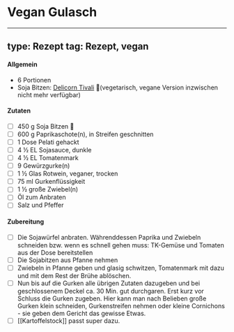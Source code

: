 # Vegan Gulasch

---
type: Rezept
tag: Rezept, vegan
---

#### Allgemein
- 6 Portionen
- Soja Bitzen: [Delicorn Tivali](https://www.coop.ch/de/lebensmittel/fruechte-gemuese/pflanzliche-alternativen-zu-fleisch/delicorn-tivall-vegetarisch-geschnetzeltes/p/4184522?context=search&trackingtoken=searchrelevanz%7Carea1%7CA%7CSearchrelevanz%7CSearchrelevanz_U2P%7CU2P) 🥚(vegetarisch, vegane Version inzwischen nicht mehr verfügbar)

#### Zutaten
- [ ] 450 g Soja Bitzen 🥚
- [ ] 600 g Paprikaschote(n), in Streifen geschnitten
- [ ] 1 Dose Pelati gehackt
- [ ] 4 ½ EL Sojasauce, dunkle
- [ ] 4 ½ EL Tomatenmark
- [ ] 9 Gewürzgurke(n)
- [ ] 1 ½ Glas Rotwein, veganer, trocken
- [ ] 75 ml Gurkenflüssigkeit
- [ ] 1 ½ große Zwiebel(n)
- [ ] Öl zum Anbraten
- [ ] Salz und Pfeffer

#### Zubereitung
- [ ] Die Sojawürfel anbraten. Währenddessen Paprika und Zwiebeln schneiden bzw. wenn es schnell gehen muss: TK-Gemüse und Tomaten aus der Dose bereitstellen
- [ ] Die Sojabitzen aus Pfanne nehmen
- [ ] Zwiebeln in Pfanne geben und glasig schwitzen, Tomatenmark mit dazu und mit dem Rest der Brühe ablöschen.
- [ ] Nun bis auf die Gurken alle übrigen Zutaten dazugeben und bei geschlossenem Deckel ca. 30 Min. gut durchgaren. Erst kurz vor Schluss die Gurken zugeben. Hier kann man nach Belieben große Gurken klein schneiden, Gurkenstreifen nehmen oder kleine Cornichons - sie geben dem Gericht das gewisse Etwas. 
- [ ] [[Kartoffelstock]] passt super dazu.
